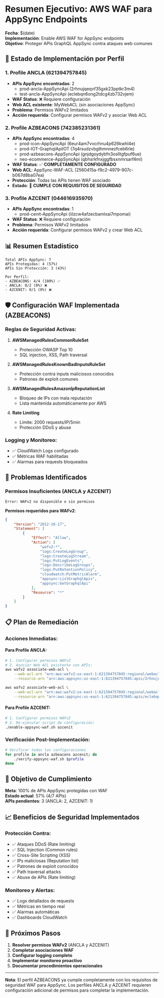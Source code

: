 # Resumen Ejecutivo: AWS WAF para AppSync Endpoints

**Fecha**: $(date)  
**Implementación**: Enable AWS WAF for AppSync endpoints  
**Objetivo**: Proteger APIs GraphQL AppSync contra ataques web comunes

## 🎯 Estado de Implementación por Perfil

### 1. Profile ANCLA (621394757845)
- **APIs AppSync encontradas**: 2
  - prod-ancla-AppSyncApi (2rhnujqeqvf35gxk23pptkr3m4)
  - test-ancla-AppSyncApi (eclebqn6ong2tdcg4zb732vjem)
- **WAF Status**: ❌ Requiere configuración
- **Web ACL existente**: MyWebACL (sin asociaciones AppSync)
- **Problema**: Permisos WAFv2 limitados
- **Acción requerida**: Configurar permisos WAFv2 y asociar Web ACL

### 2. Profile AZBEACONS (742385231361)  
- **APIs AppSync encontradas**: 4
  - prod-icon-AppSyncApi (6eur4am7vvcrhnu4p626kwhl4e)
  - prod-IOT-GraphqlApiIOT (7q4rsudzvbgthmnnezfceb6rle)
  - prod-azbeacons-AppSyncApi (gnjdgoydybfn3oslltgfpuf6ue)
  - neo-ecommerce-AppSyncApi (qbhsrkfnxjggfbsxnmrsarf4mi)
- **WAF Status**: ✅ **COMPLETAMENTE CONFIGURADO**
- **Web ACL**: AppSync-WAF-ACL (2560415a-f9c2-4979-907c-b067d8ba07ea)
- **Protección**: Todas las APIs tienen WAF asociado
- **Estado**: 🎉 **CUMPLE CON REQUISITOS DE SEGURIDAD**

### 3. Profile AZCENIT (044616935970)
- **APIs AppSync encontradas**: 1
  - prod-cenit-AppSyncApi (iilzcw4afzecbamlxai7mpomai)
- **WAF Status**: ❌ Requiere configuración
- **Problema**: Permisos WAFv2 limitados
- **Acción requerida**: Configurar permisos WAFv2 y crear Web ACL

## 📊 Resumen Estadístico

```
Total APIs AppSync: 7
APIs Protegidas: 4 (57%)
APIs Sin Protección: 3 (43%)

Por Perfil:
- AZBEACONS: 4/4 (100%) ✅
- ANCLA: 0/2 (0%) ❌  
- AZCENIT: 0/1 (0%) ❌
```

## 🛡️ Configuración WAF Implementada (AZBEACONS)

### Reglas de Seguridad Activas:
1. **AWSManagedRulesCommonRuleSet**
   - Protección OWASP Top 10
   - SQL injection, XSS, Path traversal
   
2. **AWSManagedRulesKnownBadInputsRuleSet**
   - Protección contra inputs maliciosos conocidos
   - Patrones de exploit comunes

3. **AWSManagedRulesAmazonIpReputationList**
   - Bloqueo de IPs con mala reputación
   - Lista mantenida automáticamente por AWS

4. **Rate Limiting**
   - Límite: 2000 requests/IP/5min
   - Protección DDoS y abuse

### Logging y Monitoreo:
- ✅ CloudWatch Logs configurado
- ✅ Métricas WAF habilitadas
- ✅ Alarmas para requests bloqueados

## 🚨 Problemas Identificados

### Permisos Insuficientes (ANCLA y AZCENIT)
```
Error: WAFv2 no disponible o sin permisos
```

**Permisos requeridos para WAFv2**:
```json
{
    "Version": "2012-10-17",
    "Statement": [
        {
            "Effect": "Allow",
            "Action": [
                "wafv2:*",
                "logs:CreateLogGroup",
                "logs:CreateLogStream", 
                "logs:PutLogEvents",
                "logs:DescribeLogGroups",
                "logs:PutRetentionPolicy",
                "cloudwatch:PutMetricAlarm",
                "appsync:ListGraphqlApis",
                "appsync:GetGraphqlApi"
            ],
            "Resource": "*"
        }
    ]
}
```

## 📋 Plan de Remediación

### Acciones Inmediatas:

#### Para Profile ANCLA:
```bash
# 1. Configurar permisos WAFv2
# 2. Asociar Web ACL existente con APIs:
aws wafv2 associate-web-acl \
    --web-acl-arn "arn:aws:wafv2:us-east-1:621394757845:regional/webacl/MyWebACL/41742f23-c19a-44d8-ab20-49980c8d5151" \
    --resource-arn "arn:aws:appsync:us-east-1:621394757845:apis/2rhnujqeqvf35gxk23pptkr3m4"

aws wafv2 associate-web-acl \
    --web-acl-arn "arn:aws:wafv2:us-east-1:621394757845:regional/webacl/MyWebACL/41742f23-c19a-44d8-ab20-49980c8d5151" \
    --resource-arn "arn:aws:appsync:us-east-1:621394757845:apis/eclebqn6ong2tdcg4zb732vjem"
```

#### Para Profile AZCENIT:
```bash
# 1. Configurar permisos WAFv2
# 2. Re-ejecutar script de configuración:
./enable-appsync-waf.sh azcenit
```

### Verificación Post-Implementación:
```bash
# Verificar todas las configuraciones
for profile in ancla azbeacons azcenit; do
    ./verify-appsync-waf.sh $profile
done
```

## 🎯 Objetivo de Cumplimiento

**Meta**: 100% de APIs AppSync protegidas con WAF  
**Estado actual**: 57% (4/7 APIs)  
**APIs pendientes**: 3 (ANCLA: 2, AZCENIT: 1)

## 📈 Beneficios de Seguridad Implementados

### Protección Contra:
- ✅ Ataques DDoS (Rate limiting)
- ✅ SQL Injection (Common rules)  
- ✅ Cross-Site Scripting (XSS)
- ✅ IPs maliciosas (Reputation list)
- ✅ Patrones de exploit conocidos
- ✅ Path traversal attacks
- ✅ Abuse de APIs (Rate limiting)

### Monitoreo y Alertas:
- ✅ Logs detallados de requests
- ✅ Métricas en tiempo real  
- ✅ Alarmas automáticas
- ✅ Dashboards CloudWatch

## 🔄 Próximos Pasos

1. **Resolver permisos WAFv2** (ANCLA y AZCENIT)
2. **Completar asociaciones WAF**
3. **Configurar logging completo**
4. **Implementar monitoreo proactivo**
5. **Documentar procedimientos operacionales**

---

**Nota**: El perfil AZBEACONS ya cumple completamente con los requisitos de seguridad WAF para AppSync. Los perfiles ANCLA y AZCENIT requieren configuración adicional de permisos para completar la implementación.